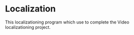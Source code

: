 # Localization
This localizationing program which use to complete the Video localizationing project.
